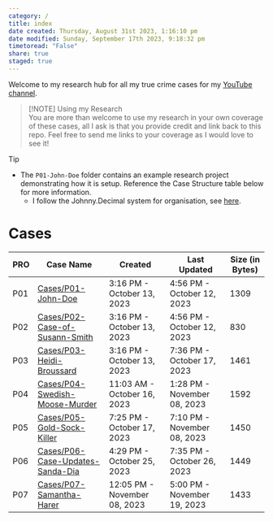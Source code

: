 ```yaml
---  
category: /  
title: index  
date created: Thursday, August 31st 2023, 1:16:10 pm  
date modified: Sunday, September 17th 2023, 9:18:32 pm  
timetoread: "False"  
share: true  
staged: true  
---  
```

  
Welcome to my research hub for all my true crime cases for my [YouTube channel](https://youtube.com/itsjoshuamiles).  
  
> [!NOTE]  Using my Research  
> You are more than welcome to use my research in your own coverage of these cases, all I ask is that you provide credit and link back to this repo. Feel free to send me links to your coverage as I would love to see it!  
  
>[!tip]   
>- The `P01-John-Doe` folder contains an example research project demonstrating how it is setup. Reference the Case Structure table below for more information.  
>	- I follow the Johnny.Decimal system for organisation, see [here](https://johnnydecimal.com/).  
  
# Cases  
  
| PRO | Case Name                                       | Created                      | Last Updated                | Size (in Bytes) |  
| --- | ----------------------------------------------- | ---------------------------- | --------------------------- | --------------- |  
| P01 | [Cases/P01-John-Doe](P01/index.md)               | 3:16 PM - October 13, 2023   | 4:56 PM - October 12, 2023  | 1309            |  
| P02 | [Cases/P02-Case-of-Susann-Smith](P02/index.md)   | 3:16 PM - October 13, 2023   | 4:56 PM - October 12, 2023  | 830             |  
| P03 | [Cases/P03-Heidi-Broussard](P03/index.md)        | 3:16 PM - October 13, 2023   | 7:36 PM - October 17, 2023  | 1461            |  
| P04 | [Cases/P04-Swedish-Moose-Murder](P04/index.md)   | 11:03 AM - October 16, 2023  | 1:28 PM - November 08, 2023 | 1592            |  
| P05 | [Cases/P05-Gold-Sock-Killer](P05/index.md)       | 7:25 PM - October 17, 2023   | 7:10 PM - November 08, 2023 | 1450            |  
| P06 | [Cases/P06-Case-Updates-Sanda-Dia](P06/index.md) | 4:29 PM - October 25, 2023   | 7:35 PM - October 26, 2023  | 1449            |  
| P07 | [Cases/P07-Samantha-Harer](P07/index.md)         | 12:05 PM - November 08, 2023 | 5:00 PM - November 19, 2023 | 1433            |  
  
